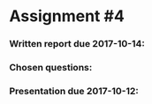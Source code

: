 # Assignment #4

### Written report due 2017-10-14:



### Chosen questions:



### Presentation due 2017-10-12:
